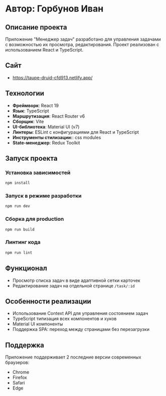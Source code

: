 # Автор: Горбунов Иван
## Описание проекта
Приложение "Менеджер задач" разработано для управления задачами с возможностью их просмотра, редактирования. Проект реализован с использованием React и TypeScript.
 ## Сайт
 - https://taupe-druid-cfd913.netlify.app/


## Технологии
- **Фреймворк**: React 19
- **Язык**: TypeScript
- **Маршрутизация**: React Router v6
- **Сборщик**: Vite
- **UI-библиотека**: Material UI (v7)
- **Линтеры**: ESLint с конфигурациями для React и TypeScript
- **Инструменты стилизации:**:  css modules 
- **State-менеджер**: Redux Toolkit

##  Запуск проекта

### Установка зависимостей
```bash
npm install
```

### Запуск в режиме разработки
```bash
npm run dev
```

### Сборка для production
```bash
npm run build
```

### Линтинг кода
```bash
npm run lint
```

##  Функционал
- Просмотр списка задач в виде адаптивной сетки карточек
- Редактирование задач на отдельной странице `/task/:id`

##  Особенности реализации
- Использование Context API для управления состоянием задач
- TypeScript типизация всех компонентов и хуков
- Material UI компоненты
- Поддержка SPA: переход между страницами без перезагрузки

##  Поддержка
Приложение поддерживает 2 последние версии современных браузеров:
- Chrome
- Firefox
- Safari
- Edge
